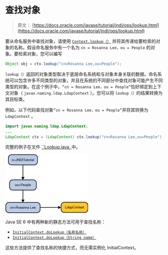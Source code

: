 # 查找对象

> 原文： [https://docs.oracle.com/javase/tutorial/jndi/ops/lookup.html](https://docs.oracle.com/javase/tutorial/jndi/ops/lookup.html)

要从命名服务中查找对象，请使用 [`Context.lookup（）`](https://docs.oracle.com/javase/8/docs/api/javax/naming/Context.html#lookup-javax.naming.Name-) 并将其传递给要检索的对象的名称。假设命名服务中有一个名为 `cn = Rosanna Lee，ou = People` 的对象。要检索对象，您可以编写

```java
Object obj = ctx.lookup("cn=Rosanna Lee,ou=People");

```

`lookup（）`返回的对象类型取决于底层命名系统和与对象本身关联的数据。命名系统可以包含许多不同类型的对象，并且在系统的不同部分中查找对象可能产生不同类型的对象。在这个例子中，`“cn = Rosanna Lee，ou = People”`恰好绑定到上下文对象（ `javax.naming.ldap.LdapContext` ）。您可以将 `lookup（）`的结果转换为其目标类。

例如，以下代码查找对象`“cn = Rosanna Lee，ou = People”`并将其转换为 `LdapContext` 。

```java
import javax.naming.ldap.LdapContext;
...
LdapContext ctx = (LdapContext) ctx.lookup("cn=Rosanna Lee,ou=People");

```

完整的例子在文件 [``Lookup.java` `](examples/Lookup.java)中。

![Diagram of Lookup example](img/b3101033cf6ac9ad16264d0ef7c202cd.jpg)

Java SE 6 中有两种新的静态方法可用于查找名称：

*   [`InitialContext.doLookup（名称名称）`](https://docs.oracle.com/javase/8/docs/api/javax/naming/InitialContext.html#doLookup-javax.naming.Name-)
*   [`InitialContext.doLookup（String name）`](https://docs.oracle.com/javase/8/docs/api/javax/naming/InitialContext.html#doLookup-java.lang.String-)

这些方法提供了查找名称的快捷方式，而无需实例化 InitialContext。